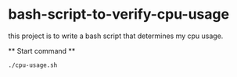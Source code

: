 # bash-script-to-verify-cpu-usage

this project is to write a bash script that determines my cpu usage.

** Start command **

```
./cpu-usage.sh
```

